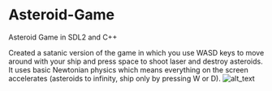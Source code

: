 # Asteroid-Game
Asteroid Game in SDL2 and C++

Created a satanic version of the game in which you use WASD keys to move around with your ship and press space to shoot laser and destroy asteroids.
It uses basic Newtonian physics which means everything on the screen accelerates (asteroids to infinity, ship only by pressing W or D).
![alt_text](https://github.com/nevermoreflicka/Asteroid-Game/blob/master/Asteroids.jpg)
